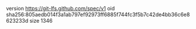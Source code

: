 version https://git-lfs.github.com/spec/v1
oid sha256:805aedb014f3a1ab797ef92973ff6885f744fc3f5b7c42de4bb36c6e8623233d
size 1346
